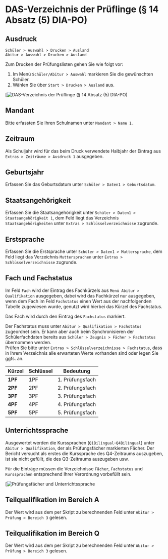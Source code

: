 # DAS-Verzeichnis der Prüflinge (§ 14 Absatz (5) DIA-PO)

[1]:/assets/images/das/das35.02.png "DDAS-Verzeichnis der Prüflinge (§ 14 Absatz (5) DIA-PO)"
[2]:/assets/images/das/das36.png "Prüfungsfächer und Unterrichtssprache"

## Ausdruck

`Schüler > Auswahl > Drucken > Ausland` <br/>
`Abitur > Auswahl > Drucken > Ausland`

Zum Drucken der Prüfungslisten gehen Sie wie folgt vor:

1) Im Menü `Schüler/Abitur > Auswahl` markieren Sie die gewünschten Schüler.
2) Wählen Sie über `Start > Drucken > Ausland` aus.

[![DAS-Verzeichnis der Prüflinge (§ 14 Absatz (5) DIA-PO)][1]

## Mandant

Bitte erfassten Sie Ihren Schulnamen unter `Mandant > Name 1`.

## Zeitraum

Als Schuljahr wird für das beim Druck verwendete Halbjahr der Eintrag aus `Extras > Zeiträume > Ausdruck 1` ausgegeben.

## Geburtsjahr

Erfassen Sie das Geburtsdatum unter `Schüler > Daten1 > Geburtsdatum`.

## Staatsangehörigkeit

Erfassen Sie die Staatsangehörigkeit unter `Schüler > Daten1 > Staatsangehörigkeit 1`, dem Feld liegt das Verzeichnis `Staatsangehörigkeiten` unter `Extras > Schlüsselverzeichnisse` zugrunde.

## Erstsprache

Erfassen Sie die Erstsprache unter `Schüler > Daten1 > Muttersprache`, dem Feld liegt das Verzeichnis `Muttersprachen` unter `Extras > Schlüsselverzeichnisse` zugrunde.

## Fach und Fachstatus

Im Feld `Fach` wird der Eintrag des Fachkürzels aus `Menü Abitur > Qualifikation` ausgegeben, dabei wird das Fachkürzel nur ausgegeben, wenn dem Fach im Feld `Fachstatus` einen Wert aus der nachfolgenden Tabelle zugewiesen wurde, genutzt wird hierbei das Kürzel des Fachstatus.

Das Fach wird durch den Eintrag des `Fachstatus` markiert.

Der Fachstatus muss unter `Abitur > Qualifikation > Fachstatus` zugeordnet sein. Er kann aber auch beim Synchronisieren der Schülerfachdaten bereits aus `Schüler > Zeugnis > Fächer > Fachstatus` übernommen werden.  
Prüfen Sie bitte unter `Extras > Schlüsselverzeichnisse > Fachstatus`,  dass in Ihrem Verzeichnis alle erwarteten Werte vorhanden sind oder legen Sie ggfs. an.

| Kürzel | Schlüssel | Bedeutung       |
|--------|-----------|-----------------|
| **1PF**    | 1PF       | 1. Prüfungsfach |
| **2PF**    | 2PF       | 2. Prüfungsfach |
| **3PF**    | 3PF       | 3. Prüfungsfach |
| **4PF**    | 4PF       | 4. Prüfungsfach |
| **5PF**    | 5PF       | 5. Prüfungsfach |

## Unterrichtssprache

Ausgewertet werden die Kurssprachen (`Q1Bilingual`-`Q4Bilingual`) unter `Abitur > Qualifikation`, der als Prüfungsfächer markierten Fächer. Der Bericht versucht als erstes die Kurssprache des Q4-Zeitraums auszugeben, ist sie nicht gefüllt, die des Q3-Zeitraums auszugeben usw.

Für die Einträge müssen die Verzeichnisse `Fächer`, `Fachstatus` und `Kurssprachen` entsprechend Ihrer Verordnung vorbefüllt sein.

[![Prüfungsfächer und Unterrichtssprache][2]

## Teilqualifikation im Bereich A

Der Wert wird aus dem per Skript zu berechnenden Feld unter `Abitur > Prüfung > Bereich 3` gelesen.

## Teilqualifikation im Bereich Q

Der Wert wird aus dem per Skript zu berechnenden Feld unter `Abitur > Prüfung > Bereich 3` gelesen.
